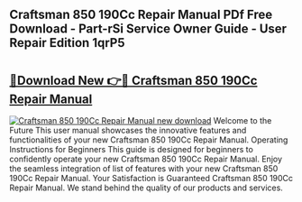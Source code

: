 ## Craftsman 850 190Cc Repair Manual PDf Free Download - Part-rSi Service Owner Guide - User Repair Edition 1qrP5

# <h2><a href="http://bc65086.oget.top/?id=Craftsman+850+190Cc+Repair+Manual">🔗Download New 👉🔴 Craftsman 850 190Cc Repair Manual</a></h2>

[![Craftsman 850 190Cc Repair Manual new download](https://i.imgur.com/5g1atiW.png)](http://bc65086.oget.top/?id=Craftsman+850+190Cc+Repair+Manual)
Welcome to the Future This user manual showcases the innovative features and functionalities of your new Craftsman 850 190Cc Repair Manual. Operating Instructions for Beginners This guide is designed for beginners to confidently operate your new Craftsman 850 190Cc Repair Manual. Enjoy the seamless integration of list of features with your new Craftsman 850 190Cc Repair Manual. Your Satisfaction is Guaranteed Craftsman 850 190Cc Repair Manual. We stand behind the quality of our products and services.
